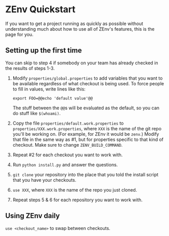 # ZEnv Quickstart

If you want to get a project running as quickly as possible without
understanding much about how to use all of ZEnv's features, this is the page
for you.


## Setting up the first time

You can skip to step 4 if somebody on your team has already checked in the
results of steps 1-3.

1. Modify `properties/global.properties` to add variables that you want to be
   available regardless of what checkout is being used. To force people to fill
   in values, write lines like this:

   `export FOO=@@echo 'default value'@@`

   The stuff between the `@@`s will be evaluated as the default, so you can do
   stuff like `$(whoami)`.

2. Copy the file `properties/default.work.properties` to
   `properties/XXX.work.properties`, where `XXX` is the name of the git repo
   you'll be working on. (For example, for ZEnv it would be `zenv`.) Modify
   that file in the same way as #1, but for properties specific to that kind of
   checkout. Make sure to change `ZENV_BUILD_COMMAND`.

3. Repeat #2 for each checkout you want to work with.

4. Run `python install.py` and answer the questions.

5. `git clone` your repository into the place that you told the install script
   that you have your checkouts.

6. `use XXX`, where `XXX` is the name of the repo you just cloned.

7. Repeat steps 5 & 6 for each repository you want to work with.


## Using ZEnv daily

`use <checkout_name>` to swap between checkouts.
